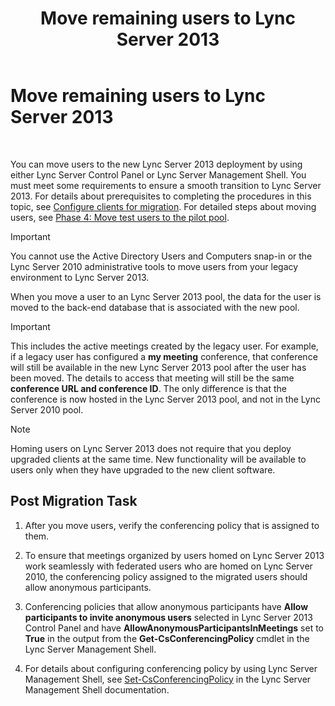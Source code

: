﻿---
title: Move remaining users to Lync Server 2013
TOCTitle: Move remaining users to Lync Server 2013
ms:assetid: 72025e1b-97d1-40e9-8a98-28c018942b48
ms:mtpsurl: https://technet.microsoft.com/en-us/library/JJ688090(v=OCS.15)
ms:contentKeyID: 49733689
ms.date: 07/23/2014
mtps_version: v=OCS.15
---

# Move remaining users to Lync Server 2013

 


You can move users to the new Lync Server 2013 deployment by using either Lync Server Control Panel or Lync Server Management Shell. You must meet some requirements to ensure a smooth transition to Lync Server 2013. For details about prerequisites to completing the procedures in this topic, see [Configure clients for migration](configure-clients-for-migration.md). For detailed steps about moving users, see [Phase 4: Move test users to the pilot pool](phase-4-move-test-users-to-the-pilot-pool.md).


> [!IMPORTANT]
> You cannot use the Active Directory Users and Computers snap-in or the Lync Server 2010 administrative tools to move users from your legacy environment to Lync Server 2013.



When you move a user to an Lync Server 2013 pool, the data for the user is moved to the back-end database that is associated with the new pool.


> [!IMPORTANT]
> This includes the active meetings created by the legacy user. For example, if a legacy user has configured a <STRONG>my meeting</STRONG> conference, that conference will still be available in the new Lync Server 2013 pool after the user has been moved. The details to access that meeting will still be the same <STRONG>conference URL and conference ID</STRONG>. The only difference is that the conference is now hosted in the Lync Server 2013 pool, and not in the Lync Server 2010 pool.




> [!NOTE]
> Homing users on Lync Server 2013 does not require that you deploy upgraded clients at the same time. New functionality will be available to users only when they have upgraded to the new client software.



## Post Migration Task

1.  After you move users, verify the conferencing policy that is assigned to them.

2.  To ensure that meetings organized by users homed on Lync Server 2013 work seamlessly with federated users who are homed on Lync Server 2010, the conferencing policy assigned to the migrated users should allow anonymous participants.

3.  Conferencing policies that allow anonymous participants have **Allow participants to invite anonymous users** selected in Lync Server 2013 Control Panel and have **AllowAnonymousParticipantsInMeetings** set to **True** in the output from the **Get-CsConferencingPolicy** cmdlet in the Lync Server Management Shell.

4.  For details about configuring conferencing policy by using Lync Server Management Shell, see [Set-CsConferencingPolicy](https://technet.microsoft.com/en-us/library/gg425788\(v=ocs.15\)) in the Lync Server Management Shell documentation.

